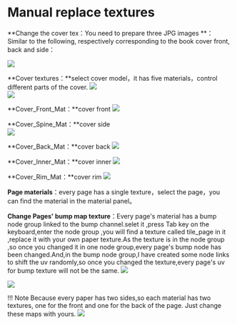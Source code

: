 # Manual replace textures

**Change the cover tex：You need to prepare three JPG images **：  
Similar to the following, respectively corresponding to the book cover front, back and side：

![](image/threeimage.png "")	

**Cover textures：**select cover model，it has five materials，control different parts of the cover.
![](image/selectcover.png "")	
![](image/matpanel.png "")

**Cover_Front_Mat：**cover front
![](image/Cover_Front_Mat.jpg "")

**Cover_Spine_Mat：**cover side  
![](image/Cover_Spine_Mat.jpg "")


 **Cover_Back_Mat：**cover back
![](image/Cover_Back_Mat.jpg "")


 **Cover_Inner_Mat：**cover inner
 ![](image/Cover_Inner_Mat.jpg "")

 **Cover_Rim_Mat：**cover  rim
 ![](image/Cover_Rim_Mat.jpg "")

**Page materials**：every page has a single texture，select the page，you can find the material in the material panel。

**Change Pages' bump map texture**：Every page's material has a bump node group linked to the bump channel.selet it ,press Tab key on the keyboard,enter the node group ,you will find a texture called tile_page in it ,replace it with your own paper texture.As the texture is in the node group ,so once you changed it in one node group,every page's bump node has been changed.And,in the bump node group,I have created some node links to shift the uv randomly,so once you changed the texture,every page's uv for bump texture will not be the same.
 ![](image/bumpnode.jpg "")
 
 ![](image/bumpnodegroup.jpg "")
 
!!! Note
	Because every paper has two sides,so each material has two textures, one for the front and one for the back of the page. Just change these maps with yours.
	 ![](image/shadernodes.jpg "")




